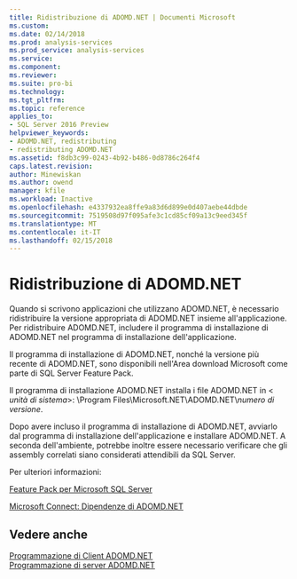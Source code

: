 ```yaml
---
title: Ridistribuzione di ADOMD.NET | Documenti Microsoft
ms.custom: 
ms.date: 02/14/2018
ms.prod: analysis-services
ms.prod_service: analysis-services
ms.service: 
ms.component: 
ms.reviewer: 
ms.suite: pro-bi
ms.technology: 
ms.tgt_pltfrm: 
ms.topic: reference
applies_to:
- SQL Server 2016 Preview
helpviewer_keywords:
- ADOMD.NET, redistributing
- redistributing ADOMD.NET
ms.assetid: f8db3c99-0243-4b92-b486-0d8786c264f4
caps.latest.revision: 
author: Minewiskan
ms.author: owend
manager: kfile
ms.workload: Inactive
ms.openlocfilehash: e4337932ea8ffe9a83d6d899e0d407aebe44dbde
ms.sourcegitcommit: 7519508d97f095afe3c1cd85cf09a13c9eed345f
ms.translationtype: MT
ms.contentlocale: it-IT
ms.lasthandoff: 02/15/2018
---
```

# <a name="redistributing-adomdnet"></a>Ridistribuzione di ADOMD.NET
  Quando si scrivono applicazioni che utilizzano ADOMD.NET, è necessario ridistribuire la versione appropriata di ADOMD.NET insieme all'applicazione. Per ridistribuire ADOMD.NET, includere il programma di installazione di ADOMD.NET nel programma di installazione dell'applicazione.  
  
 Il programma di installazione di ADOMD.NET, nonché la versione più recente di ADOMD.NET, sono disponibili nell'Area download Microsoft come parte di SQL Server Feature Pack.  
  
 Il programma di installazione ADOMD.NET installa i file ADOMD.NET in \< *unità di sistema*>: \Program Files\Microsoft.NET\ADOMD.NET\\*numero di versione*.  
  
 Dopo avere incluso il programma di installazione di ADOMD.NET, avviarlo dal programma di installazione dell'applicazione e installare ADOMD.NET. A seconda dell'ambiente, potrebbe inoltre essere necessario verificare che gli assembly correlati siano considerati attendibili da SQL Server.  
  
 Per ulteriori informazioni:  
  
 [Feature Pack per Microsoft SQL Server](http://go.microsoft.com/fwlink/?LinkId=389949)  
  
 [Microsoft Connect: Dipendenze di ADOMD.NET](http://go.microsoft.com/fwlink/?LinkId=389950)  
  
## <a name="see-also"></a>Vedere anche  
 [Programmazione di Client ADOMD.NET](../../../analysis-services/multidimensional-models-adomd-net-client/adomd-net-client-programming.md)   
 [Programmazione di server ADOMD.NET](../../../analysis-services/multidimensional-models-adomd-net-server/adomd-net-server-programming.md)  
  
  
